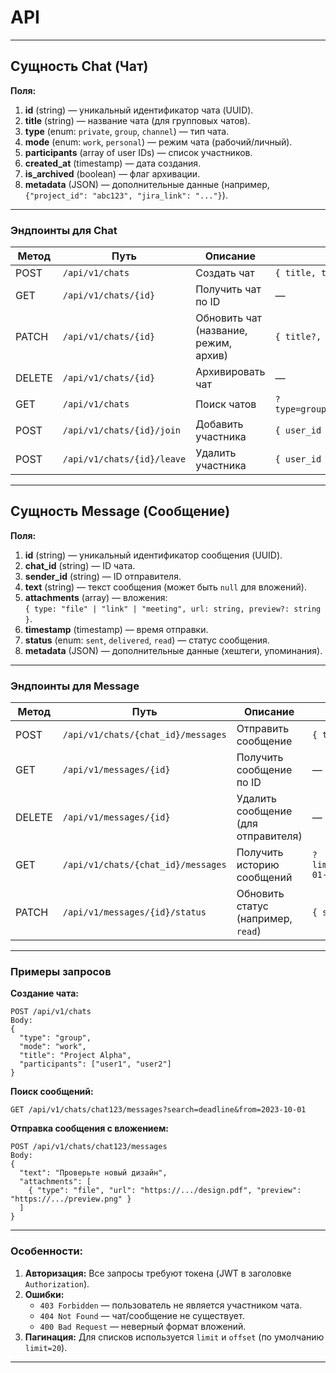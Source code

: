 # API

---

## Сущность **Chat** (Чат)
**Поля:**
1. **id** (string) — уникальный идентификатор чата (UUID).
2. **title** (string) — название чата (для групповых чатов).
3. **type** (enum: `private`, `group`, `channel`) — тип чата.
4. **mode** (enum: `work`, `personal`) — режим чата (рабочий/личный).
5. **participants** (array of user IDs) — список участников.
6. **created_at** (timestamp) — дата создания.
7. **is_archived** (boolean) — флаг архивации.
8. **metadata** (JSON) — дополнительные данные (например, `{"project_id": "abc123", "jira_link": "..."}`).

---

### Эндпоинты для **Chat**

| Метод | Путь                     | Описание                                  | Параметры                                                                 |
|-------|--------------------------|-------------------------------------------|---------------------------------------------------------------------------|
| POST   | `/api/v1/chats`          | Создать чат                              | `{ title, type, mode, participants }`                                    |
| GET    | `/api/v1/chats/{id}`     | Получить чат по ID                       | —                                                                         |
| PATCH  | `/api/v1/chats/{id}`     | Обновить чат (название, режим, архив)    | `{ title?, mode?, is_archived? }`                                        |
| DELETE | `/api/v1/chats/{id}`     | Архивировать чат                         | —                                                                         |
| GET    | `/api/v1/chats`          | Поиск чатов                              | `?type=group&mode=work&participant=user123&search=project`               |
| POST   | `/api/v1/chats/{id}/join`| Добавить участника                       | `{ user_id }`                                                            |
| POST   | `/api/v1/chats/{id}/leave`| Удалить участника                       | `{ user_id }`                                                            |

---

## Сущность **Message** (Сообщение)
**Поля:**
1. **id** (string) — уникальный идентификатор сообщения (UUID).
2. **chat_id** (string) — ID чата.
3. **sender_id** (string) — ID отправителя.
4. **text** (string) — текст сообщения (может быть `null` для вложений).
5. **attachments** (array) — вложения:  
   `{ type: "file" | "link" | "meeting", url: string, preview?: string }`.
6. **timestamp** (timestamp) — время отправки.
7. **status** (enum: `sent`, `delivered`, `read`) — статус сообщения.
8. **metadata** (JSON) — дополнительные данные (хештеги, упоминания).

---

### Эндпоинты для **Message**

| Метод | Путь                                | Описание                                  | Параметры                                                                 |
|-------|-------------------------------------|-------------------------------------------|---------------------------------------------------------------------------|
| POST   | `/api/v1/chats/{chat_id}/messages`  | Отправить сообщение                       | `{ text?, attachments[], metadata? }`                                    |
| GET    | `/api/v1/messages/{id}`            | Получить сообщение по ID                 | —                                                                         |
| DELETE | `/api/v1/messages/{id}`            | Удалить сообщение (для отправителя)      | —                                                                         |
| GET    | `/api/v1/chats/{chat_id}/messages`  | Получить историю сообщений               | `?limit=50&offset=0&search=bug&from=2023-01-01&to=2023-12-31`            |
| PATCH  | `/api/v1/messages/{id}/status`     | Обновить статус (например, `read`)       | `{ status }`                                                             |

---

### Примеры запросов

**Создание чата:**
```http
POST /api/v1/chats
Body:
{
  "type": "group",
  "mode": "work",
  "title": "Project Alpha",
  "participants": ["user1", "user2"]
}
```

**Поиск сообщений:**
```http
GET /api/v1/chats/chat123/messages?search=deadline&from=2023-10-01
```

**Отправка сообщения с вложением:**
```http
POST /api/v1/chats/chat123/messages
Body:
{
  "text": "Проверьте новый дизайн",
  "attachments": [
    { "type": "file", "url": "https://.../design.pdf", "preview": "https://.../preview.png" }
  ]
}
```

---

### Особенности:
1. **Авторизация:** Все запросы требуют токена (JWT в заголовке `Authorization`).
2. **Ошибки:**
    - `403 Forbidden` — пользователь не является участником чата.
    - `404 Not Found` — чат/сообщение не существует.
    - `400 Bad Request` — неверный формат вложений.
3. **Пагинация:** Для списков используется `limit` и `offset` (по умолчанию `limit=20`).

---
